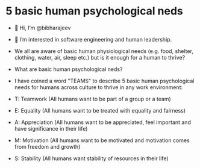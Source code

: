 5 basic human psychological neds
================================
- 👋 Hi, I’m @bibharajeev
- 👀 I’m interested in software engineering and human leadership.
- We all are aware of basic human physiological needs (e.g. food, shelter, clothing, water, air, sleep etc.) but is it enough for a human to thrive?
- What are basic human psychological neds?
- I have coined a word "TEAMS" to describe 5 basic human psychological needs for humans across culture to thrive in any work environment:

-   T: Teamwork (All humans want to be part of a group or a team)
-   E: Equality (All humans want to be treated with equality and fairness)
-   A: Appreciation (All humans want to be appreciated, feel important and have significance in their life)
-   M: Motivation (All humans want to be motivated and motivation comes from freedom and growth)
-   S: Stability (All humans want stability of resources in their life)

<!---
bibha is a ✨ special ✨ repository because its `README.md` (this file) appears on your GitHub profile.
You can click the Preview link to take a look at your changes.
--->
